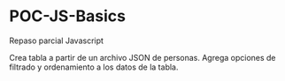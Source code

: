 # POC-JS-Basics
Repaso parcial Javascript

Crea tabla a partir de un archivo JSON de personas.
Agrega opciones de filtrado y ordenamiento a los datos de la tabla.
